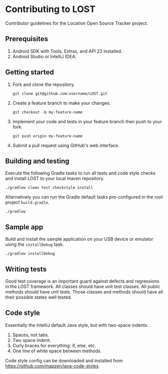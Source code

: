 # Contributing to LOST

Contributor guidelines for the Location Open Source Tracker project.

## Prerequisites

1. Android SDK with Tools, Extras, and API 23 installed.
2. Android Studio or IntelliJ IDEA.

## Getting started

1. Fork and clone the repository.

    ```
    git clone git@github.com:username/LOST.git
    ```

2. Create a feature branch to make your changes.

    ```
    git checkout -b my-feature-name
    ```

3. Implement your code and tests in your feature branch then push to your fork.

    ```
    git push origin my-feature-name
    ```

4. Submit a pull request using GitHub's web interface.

## Building and testing

Execute the following Gradle tasks to run all tests and code style checks and install LOST to your local maven repository.

    ./gradlew clean test checkstyle install

Alternatively you can run the Gradle default tasks pre-configured in the root project `build.gradle`.

    ./gradlew

## Sample app

Build and install the sample application on your USB device or emulator using the `installDebug` task.

    ./gradlew installDebug

## Writing tests

Good test coverage is an important guard against defects and regressions in the LOST framework. All classes should have unit test classes. All public methods should have unit tests. Those classes and methods should have all their possible states well tested.

## Code style

Essentially the IntelliJ default Java style, but with two-space indents.

1. Spaces, not tabs.
2. Two space indent.
3. Curly braces for everything: if, else, etc.
4. One line of white space between methods.

Code style config can be downloaded and installed from https://github.com/mapzen/java-code-styles.
